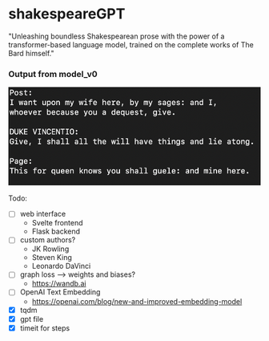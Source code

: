 # shakespeareGPT

"Unleashing boundless Shakespearean prose with the power of a transformer-based language model, trained on the complete works of The Bard himself."

### Output from model_v0

![v4 output](v4_output.png)

Todo:
- [ ] web interface
    - Svelte frontend
    - Flask backend
- [ ] custom authors?
    - JK Rowling
    - Steven King
    - Leonardo DaVinci
- [ ] graph loss --> weights and biases?
    - https://wandb.ai
- [ ] OpenAI Text Embedding
    - https://openai.com/blog/new-and-improved-embedding-model
- [x] tqdm
- [x] gpt file
- [x] timeit for steps
